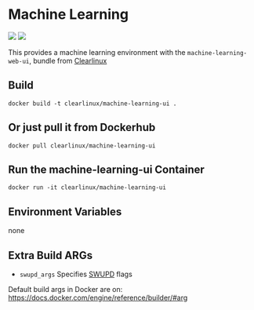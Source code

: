 Machine Learning
================
[![](https://images.microbadger.com/badges/image/clearlinux/machine-learning-ui.svg)](http://microbadger.com/images/clearlinux/machine-learning-ui "Get your own image badge on microbadger.com")
[![](https://images.microbadger.com/badges/version/clearlinux/machine-learning-ui.svg)](http://microbadger.com/images/clearlinux/machine-learning-ui "Get your own version badge on microbadger.com")

This provides a machine learning environment with the `machine-learning-web-ui`,
bundle from [Clearlinux](https://clearlinux.org/documentation/bundles_overview.html)

Build
-----
```
docker build -t clearlinux/machine-learning-ui .
```

Or just pull it from Dockerhub
------------------------------
```
docker pull clearlinux/machine-learning-ui
```

Run the machine-learning-ui Container
----------------------------------
```
docker run -it clearlinux/machine-learning-ui
```

Environment Variables
---------------------
none

Extra Build ARGs
----------------
- ``swupd_args`` Specifies [SWUPD](https://github.com/clearlinux/swupd-client/blob/master/docs/swupd.1.rst#options) flags

Default build args in Docker are on: https://docs.docker.com/engine/reference/builder/#arg
